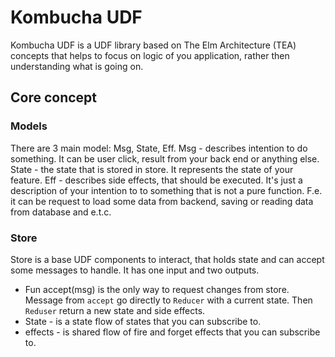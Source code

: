 # Kombucha UDF

Kombucha UDF is a UDF library based on The Elm Architecture (TEA) concepts that helps to focus on logic of you application, rather then understanding
what is going on.

## Core concept

### Models

There are 3 main model: Msg, State, Eff.
Msg - describes intention to do something. It can be user click, result from your back end or anything else.
State - the state that is stored in store. It represents the state of your feature.
Eff - describes side effects, that should be executed. It's just a description of your intention to to something that is not a pure function. F.e. it
can be request to load some data from backend, saving or reading data from database and e.t.c.

### Store

Store is a base UDF components to interact, that holds state and can accept some messages to handle. It has one input and two outputs.

* Fun accept(msg) is the only way to request changes from store. Message from `accept` go directly to `Reducer` with a current state. Then `Reduser`
  return a new state and side effects.
* State - is a state flow of states that you can subscribe to.
* effects - is shared flow of fire and forget effects that you can subscribe to.